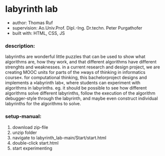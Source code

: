 # labyrinth lab

* author: Thomas Ruf 
* supervision: Ao.Univ.Prof. Dipl.-Ing. Dr.techn. Peter Purgathofer
* built with: HTML, CSS, JS


### description: 
labyrinths are wonderful little puzzles that can be used to show what algorithms are, how they work, 
and that different algorithms have different strenghts and weaknesses. in a current research and 
design project, we are creating MOOC units for parts of the »ways of thinking in informatics course«. 
for computational thinking, this bachelorproject designs and implements a »labyrinth lab«, where students 
can experiment with algorithms in labyrinths. eg. it should be possible to see how different algorithms 
solve different labyrinths, follow the execution of the algorithm debugger-style through the labyrinth, 
and maybe even construct individual labyrinths for the algorithms to solve. 

### setup-manual:
1. download zip-file
2. unzip folder
3. navigate to labyrinth_lab-main/Start/start.html
4. double-click start.html 
5. start experimenting  
